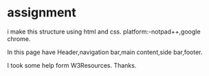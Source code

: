 # assignment

i make this structure using html and css.
platform:-notpad++,google chrome.

In this page have Header,navigation bar,main content,side bar,footer.

I took some help form W3Resources.
Thanks.
